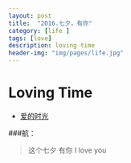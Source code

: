 ```yaml
---
layout: post
title:  "2016.七夕，有你"
category: [life ]
tags: [love]
description: loving time
header-img: "img/pages/life.jpg"
---
```

# Loving Time
* [爱的时光](\myPagesRes\RuanHangLovingPhoto\start.htm)

###航：
>这个七夕
有你
I love you
